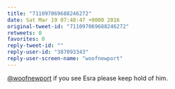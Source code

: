 ```yaml
---
title: "711097069688246272"
date: Sat Mar 19 07:48:47 +0000 2016
original-tweet-id: "711097069688246272"
retweets: 0
favorites: 0
reply-tweet-id: ""
reply-user-id: "387093343"
reply-user-screen-name: "woofnewport"
---
```

<a href="https://twitter.com/woofnewport">@woofnewport</a> if you see Esra please keep hold of him.
